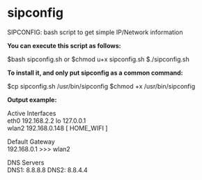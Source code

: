 # sipconfig
SIPCONFIG: bash script to get simple IP/Network information

<b>You can execute this script as follows:</b>

$bash sipconfig.sh
or
$chmod u+x sipconfig.sh
$./sipconfig.sh

<b>To install it, and only put sipconfig as a common command:</b>

$cp sipconfig.sh /usr/bin/sipconfig
$chmod +x /usr/bin/sipconfig


<b>Output example:</b>

  Active Interfaces                 
eth0	192.168.2.2	
lo	127.0.0.1	
wlan2	192.168.0.148	[ HOME_WIFI ]

  Default Gateway                   
192.168.0.1 >>> wlan2

  DNS Servers                       
DNS1: 8.8.8.8
DNS2: 8.8.4.4
